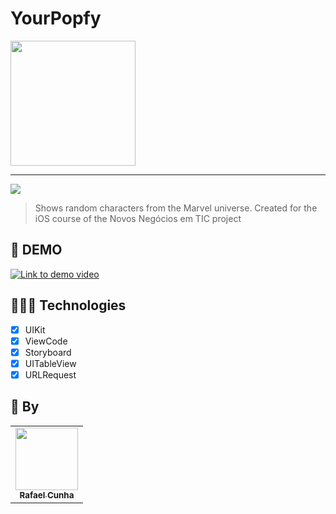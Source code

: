 # YourPopfy

<img width="200" src="https://github.com/rafaelcuns/HeroWho/assets/60184277/a18be043-6096-435c-bb1a-c2cf9fbcedba">

<hr>

<img src="https://img.shields.io/badge/Swift-FA7343?style=for-the-badge&logo=swift&logoColor=white">

> Shows random characters from the Marvel universe. Created for the iOS course of the Novos Negócios em TIC project

## 🎥 DEMO
[![Link to demo video](http://img.youtube.com/vi/DkoN7SA1MuE/0.jpg)](http://www.youtube.com/watch?v=DkoN7SA1MuE "Go to video")

## 👩🏾‍💻 Technologies
- [x] UIKit
- [x] ViewCode
- [x] Storyboard
- [x] UITableView
- [x] URLRequest

## 🤝 By

<table>
  <tr>
    <td align="center">
      <a href="https://github.com/ryancosta15">
        <img src="https://avatars.githubusercontent.com/u/60184277?v=4" width="100px;"/><br>
        <sub>
          <b>Rafael Cunha</b>
        </sub>
      </a>
    </td>
  </tr>
</table>
